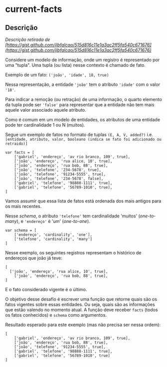 # current-facts

## Descrição

_Descrição retirada de [https://gist.github.com/jlbfalcao/515d816c11e1a3ac2ff5fa540c671676](https://gist.github.com/jlbfalcao/515d816c11e1a3ac2ff5fa540c671676)_

Considere um modelo de informação, onde um registro é representado por uma "tupla".
Uma tupla (ou lista) nesse contexto é chamado de fato.

Exemplo de um fato:
`('joão', 'idade', 18, true)`

Nessa representação, a entidade `'joão'` tem o atributo `'idade'` com o valor `'18'`.

Para indicar a remoção (ou retração) de uma informação, o quarto elemento da tupla pode ser `'false'`
para representar que a entidade não tem mais aquele valor associado aquele atributo.

Como é comum em um modelo de entidades, os atributos de uma entidade pode ter cardinalidade 1 ou N (muitos).

Segue um exemplo de fatos no formato de tuplas `(E, A, V, added?)`
i.e. `[entidade, atributo, valor, booleano (indica se fato foi adicionado ou retraido)]`

```
var facts = [
	['gabriel', 'endereço', 'av rio branco, 109', true],
	['joão', 'endereço', 'rua alice, 10', true],
	['joão', 'endereço', 'rua bob, 88', true],
	['joão', 'telefone', '234-5678', true],
	['joão', 'telefone', '91234-5555', true],
	['joão', 'telefone', '234-5678', false],
	['gabriel', 'telefone', '98888-1111', true],
	['gabriel', 'telefone', '56789-1010', true],
]
```

Vamos assumir que essa lista de fatos está ordenada dos mais antigos para os mais recentes.

Nesse _schema_,
o atributo `'telefone'` tem cardinalidade 'muitos' (_one-to-many_), e `'endereço'` é 'um' (_one-to-one_).

```
var schema = [
	['endereço', 'cardinality', 'one'],
	['telefone', 'cardinality', 'many']
]
```

Nesse exemplo, os seguintes registros representam o histórico de endereços que joão já teve:

```
[
  ['joão', 'endereço', 'rua alice, 10', true],
	['joão', 'endereço', 'rua bob, 88', true],
]
```

E o fato considerado vigente é o último.

O objetivo desse desafio é escrever uma função que retorne quais são os fatos vigentes sobre essas entidades.
Ou seja, quais são as informações que estão valendo no momento atual.
A função deve receber `facts` (todos os fatos conhecidos) e `schema` como argumentos.

Resultado esperado para este exemplo (mas não precisa ser nessa ordem):

```
[
	['gabriel', 'endereço', 'av rio branco, 109', true],
	['joão', 'endereço', 'rua bob, 88', true],
	['joão', 'telefone', '91234-5555', true],
	['gabriel', 'telefone', '98888-1111', true],
	['gabriel', 'telefone', '56789-1010', true]
]
```
